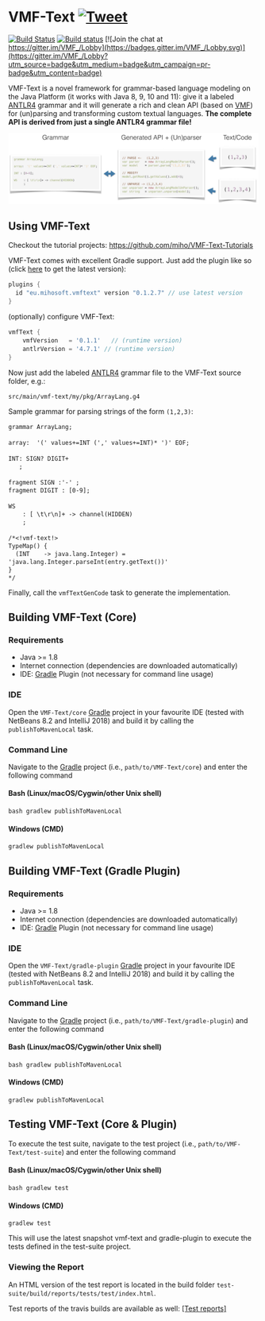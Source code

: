 # VMF-Text [![Tweet](https://img.shields.io/twitter/url/http/shields.io.svg?style=social)](https://twitter.com/intent/tweet?text=VMF-Text:%20The%20new%20framework%20for%20grammar-based%20language%20modeling!&url=https://github.com/miho/VMF-Text&via=mihosoft&hashtags=vmftext,vmf,antlr4,java,mdd,developers)

[![Build Status](https://travis-ci.org/miho/VMF-Text.svg?branch=master)](https://travis-ci.org/miho/VMF-Text)
[![Build status](https://ci.appveyor.com/api/projects/status/vh9eu5fmhhgqo21b/branch/master?svg=true)](https://ci.appveyor.com/project/miho/vmf-text/branch/master)
[![Join the chat at https://gitter.im/VMF_/Lobby](https://badges.gitter.im/VMF_/Lobby.svg)](https://gitter.im/VMF_/Lobby?utm_source=badge&utm_medium=badge&utm_campaign=pr-badge&utm_content=badge)

VMF-Text is a novel framework for grammar-based language modeling on the Java Platform (it works with Java 8, 9, 10 and 11): give it a labeled [ANTLR4](https://github.com/antlr/antlr4) grammar and it will generate a rich and clean API (based on [VMF](https://github.com/miho/VMF)) for (un)parsing and transforming custom textual languages. **The complete API is derived from just a single ANTLR4 grammar file!**

<img src="resources/img/vmf-text-01.jpg">

## Using VMF-Text

Checkout the tutorial projects: https://github.com/miho/VMF-Text-Tutorials

VMF-Text comes with excellent Gradle support. Just add the plugin like so (click [here](https://plugins.gradle.org/plugin/eu.mihosoft.vmftext) to get the latest version):

```gradle
plugins {
  id "eu.mihosoft.vmftext" version "0.1.2.7" // use latest version
}
```
(optionally) configure VMF-Text:

```gradle
vmfText {
    vmfVersion   = '0.1.1'   // (runtime version)
    antlrVersion = '4.7.1' // (runtime version)
}
```

Now just add the labeled [ANTLR4](https://github.com/antlr/antlr4) grammar file to the VMF-Text source folder, e.g.: 

```
src/main/vmf-text/my/pkg/ArrayLang.g4
```

Sample grammar for parsing strings of the form `(1,2,3)`:

```antlr
grammar ArrayLang;

array:  '(' values+=INT (',' values+=INT)* ')' EOF;

INT: SIGN? DIGIT+
   ;

fragment SIGN :'-' ;
fragment DIGIT : [0-9];

WS
    : [ \t\r\n]+ -> channel(HIDDEN)
    ;

/*<!vmf-text!>
TypeMap() {
  (INT    -> java.lang.Integer) = 'java.lang.Integer.parseInt(entry.getText())'
}
*/
```

Finally, call the `vmfTextGenCode` task to generate the implementation.

## Building VMF-Text (Core)

### Requirements

- Java >= 1.8
- Internet connection (dependencies are downloaded automatically)
- IDE: [Gradle](http://www.gradle.org/) Plugin (not necessary for command line usage)

### IDE

Open the `VMF-Text/core` [Gradle](http://www.gradle.org/) project in your favourite IDE (tested with NetBeans 8.2 and IntelliJ 2018) and build it
by calling the `publishToMavenLocal` task.

### Command Line

Navigate to the [Gradle](http://www.gradle.org/) project (i.e., `path/to/VMF-Text/core`) and enter the following command

#### Bash (Linux/macOS/Cygwin/other Unix shell)

    bash gradlew publishToMavenLocal
    
#### Windows (CMD)

    gradlew publishToMavenLocal

## Building VMF-Text (Gradle Plugin)

### Requirements

- Java >= 1.8
- Internet connection (dependencies are downloaded automatically)
- IDE: [Gradle](http://www.gradle.org/) Plugin (not necessary for command line usage)

### IDE

Open the `VMF-Text/gradle-plugin` [Gradle](http://www.gradle.org/) project in your favourite IDE (tested with NetBeans 8.2 and IntelliJ 2018) and build it
by calling the `publishToMavenLocal` task.

### Command Line

Navigate to the [Gradle](http://www.gradle.org/) project (i.e., `path/to/VMF-Text/gradle-plugin`) and enter the following command

#### Bash (Linux/macOS/Cygwin/other Unix shell)

    bash gradlew publishToMavenLocal
    
#### Windows (CMD)

    gradlew publishToMavenLocal 

## Testing VMF-Text (Core & Plugin)

To execute the test suite, navigate to the test project (i.e., `path/to/VMF-Text/test-suite`) and enter the following command

#### Bash (Linux/macOS/Cygwin/other Unix shell)

    bash gradlew test
    
#### Windows (CMD)

    gradlew test

This will use the latest snapshot vmf-text and gradle-plugin to execute the tests defined in the test-suite project.

### Viewing the Report

An HTML version of the test report is located in the build folder `test-suite/build/reports/tests/test/index.html`.

Test reports of the travis builds are available as well: 
[[Test reports]](https://vmf-text-tests.mihosoft.eu/)

